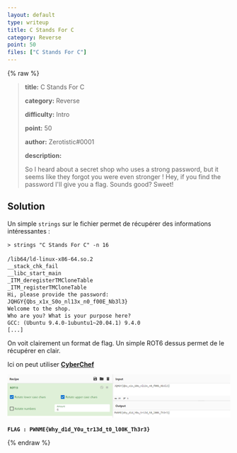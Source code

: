 ```yaml
---
layout: default
type: writeup
title: C Stands For C
category: Reverse
point: 50
files: ["C Stands For C"]
---
```


{% raw %}
> **title:** C Stands For C
>
> **category:** Reverse
>
> **difficulty:** Intro
>
> **point:** 50
>
> **author:** Zerotistic#0001
>
> **description:**
>
> So I heard about a secret shop who uses a strong password, but it seems like they forgot you were even stronger ! Hey, if you find the password I'll give you a flag. Sounds good? Sweet!
> 

## Solution

Un simple `strings` sur le fichier permet de récupérer des informations intéressantes :

```
> strings "C Stands For C" -n 16

/lib64/ld-linux-x86-64.so.2
__stack_chk_fail
__libc_start_main
_ITM_deregisterTMCloneTable
_ITM_registerTMCloneTable
Hi, please provide the password:
JQHGY{Qbs_x1x_S0o_nl13x_n0_f00E_Nb3l3}
Welcome to the shop.
Who are you? What is your purpose here?
GCC: (Ubuntu 9.4.0-1ubuntu1~20.04.1) 9.4.0
[...]
```

On voit clairement un format de flag. Un simple ROT6 dessus permet de le récupérer en clair.

Ici on peut utiliser **[CyberChef](https://gchq.github.io/CyberChef/#recipe=ROT13(true,true,false,6)&input=SlFIR1l7UWJzX3gxeF9TMG9fbmwxM3hfbjBfZjAwRV9OYjNsM30)**

![ROT6 appliqué au texte](images/rot.png)

**`FLAG : PWNME{Why_d1d_Y0u_tr13d_t0_l00K_Th3r3}`**

{% endraw %}
